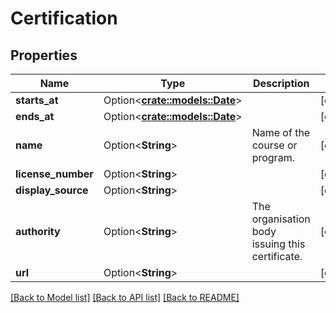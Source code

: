 # Certification

## Properties

Name | Type | Description | Notes
------------ | ------------- | ------------- | -------------
**starts_at** | Option<[**crate::models::Date**](Date.md)> |  | [optional]
**ends_at** | Option<[**crate::models::Date**](Date.md)> |  | [optional]
**name** | Option<**String**> | Name of the course or program. | [optional]
**license_number** | Option<**String**> |  | [optional]
**display_source** | Option<**String**> |  | [optional]
**authority** | Option<**String**> | The organisation body issuing this certificate. | [optional]
**url** | Option<**String**> |  | [optional]

[[Back to Model list]](../README.md#documentation-for-models) [[Back to API list]](../README.md#documentation-for-api-endpoints) [[Back to README]](../README.md)


